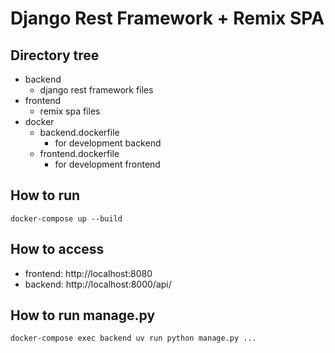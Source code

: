 # Django Rest Framework + Remix SPA

## Directory tree

- backend
  - django rest framework files
- frontend
  - remix spa files
- docker
  - backend.dockerfile
    - for development backend
  - frontend.dockerfile
    - for development frontend

## How to run

```
docker-compose up --build
```

## How to access

- frontend: http://localhost:8080
- backend: http://localhost:8000/api/

## How to run manage.py

```
docker-compose exec backend uv run python manage.py ...
```

